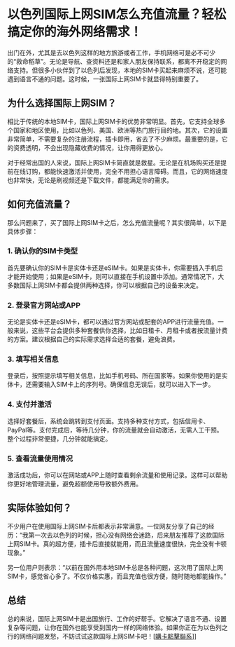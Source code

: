 # 以色列国际上网SIM怎么充值流量？轻松搞定你的海外网络需求！

出门在外，尤其是去以色列这样的地方旅游或者工作，手机网络可是必不可少的“救命稻草”。无论是导航、查资料还是和家人朋友保持联系，都离不开稳定的网络支持。但很多小伙伴到了以色列后发现，本地的SIM卡买起来麻烦不说，还可能遇到语言不通的问题。这时候，一张国际上网SIM卡就显得特别重要了。

## 为什么选择国际上网SIM？

相比于传统的本地SIM卡，国际上网SIM卡的优势非常明显。首先，它支持全球多个国家和地区使用，比如以色列、美国、欧洲等热门旅行目的地。其次，它的设置非常简单，不需要复杂的注册流程，插卡即用，省去了不少麻烦。最重要的是，它的资费透明，不会出现隐藏收费的情况，让你用得更放心。

对于经常出国的人来说，国际上网SIM卡简直就是救星。无论是在机场购买还是提前在线订购，都能快速激活并使用，完全不用担心语言障碍。而且，它的网络速度也非常快，无论是刷视频还是下载文件，都能满足你的需求。

## 如何充值流量？

那么问题来了，买了国际上网SIM卡之后，怎么充值流量呢？其实很简单，以下是具体步骤：

### 1. 确认你的SIM卡类型

首先要确认你的SIM卡是实体卡还是eSIM卡。如果是实体卡，你需要插入手机后才能开始使用；如果是eSIM卡，则可以直接在手机设置中添加。通常情况下，大多数国际上网SIM卡都会提供两种选择，你可以根据自己的设备来决定。

### 2. 登录官方网站或APP

无论是实体卡还是eSIM卡，都可以通过官方网站或配套的APP进行流量充值。一般来说，这些平台会提供多种套餐供你选择，比如日租卡、月租卡或者按流量计费的方案。建议根据自己的实际需求选择合适的套餐，避免浪费。

### 3. 填写相关信息

登录后，按照提示填写相关信息，比如手机号码、所在国家等。如果你使用的是实体卡，还需要输入SIM卡上的序列号。确保信息无误后，就可以进入下一步。

### 4. 支付并激活

选择好套餐后，系统会跳转到支付页面。支持多种支付方式，包括信用卡、PayPal等。支付完成后，等待几分钟，你的流量就会自动激活，无需人工干预。整个过程非常便捷，几分钟就能搞定。

### 5. 查看流量使用情况

激活成功后，你可以在网站或APP上随时查看剩余流量和使用记录。这样可以帮助你更好地管理流量，避免超额使用导致额外费用。

## 实际体验如何？

不少用户在使用国际上网SIM卡后都表示非常满意。一位网友分享了自己的经历：“我第一次去以色列的时候，担心没有网络会迷路，后来朋友推荐了这款国际上网SIM卡。真的超方便，插卡后直接就能用，而且流量速度很快，完全没有卡顿现象。”

另一位用户则表示：“以前在国外用本地SIM卡总是各种问题，这次用了国际上网SIM卡，感觉省心多了。不仅价格实惠，而且充值也很方便，随时随地都能操作。”

## 总结

总的来说，国际上网SIM卡是出国旅行、工作的好帮手。它解决了语言不通、设置复杂等问题，让你在国外也能享受到国内一样的网络体验。如果你正在为以色列之行的网络问题发愁，不妨试试这款国际上网SIM卡吧！[[購卡點擊聯系](https://t.me/s/esim1088)]]